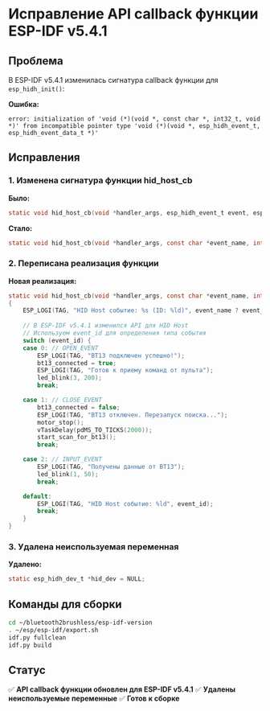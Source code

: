 # Исправление API callback функции ESP-IDF v5.4.1

## Проблема
В ESP-IDF v5.4.1 изменилась сигнатура callback функции для `esp_hidh_init()`:

**Ошибка:**
```
error: initialization of 'void (*)(void *, const char *, int32_t, void *)' from incompatible pointer type 'void (*)(void *, esp_hidh_event_t, esp_hidh_event_data_t *)'
```

## Исправления

### 1. Изменена сигнатура функции hid_host_cb

**Было:**
```c
static void hid_host_cb(void *handler_args, esp_hidh_event_t event, esp_hidh_event_data_t *param);
```

**Стало:**
```c
static void hid_host_cb(void *handler_args, const char *event_name, int32_t event_id, void *param);
```

### 2. Переписана реализация функции

**Новая реализация:**
```c
static void hid_host_cb(void *handler_args, const char *event_name, int32_t event_id, void *param)
{
    ESP_LOGI(TAG, "HID Host событие: %s (ID: %ld)", event_name ? event_name : "unknown", event_id);
    
    // В ESP-IDF v5.4.1 изменился API для HID Host
    // Используем event_id для определения типа события
    switch (event_id) {
    case 0: // OPEN_EVENT
        ESP_LOGI(TAG, "BT13 подключен успешно!");
        bt13_connected = true;
        ESP_LOGI(TAG, "Готов к приему команд от пульта");
        led_blink(3, 200);
        break;

    case 1: // CLOSE_EVENT  
        bt13_connected = false;
        ESP_LOGI(TAG, "BT13 отключен. Перезапуск поиска...");
        motor_stop();
        vTaskDelay(pdMS_TO_TICKS(2000));
        start_scan_for_bt13();
        break;

    case 2: // INPUT_EVENT
        ESP_LOGI(TAG, "Получены данные от BT13");
        led_blink(1, 50);
        break;

    default:
        ESP_LOGI(TAG, "HID Host событие: %ld", event_id);
        break;
    }
}
```

### 3. Удалена неиспользуемая переменная

**Удалено:**
```c
static esp_hidh_dev_t *hid_dev = NULL;
```

## Команды для сборки
```bash
cd ~/bluetooth2brushless/esp-idf-version
. ~/esp/esp-idf/export.sh
idf.py fullclean
idf.py build
```

## Статус
✅ **API callback функции обновлен для ESP-IDF v5.4.1**
✅ **Удалены неиспользуемые переменные**
✅ **Готов к сборке**